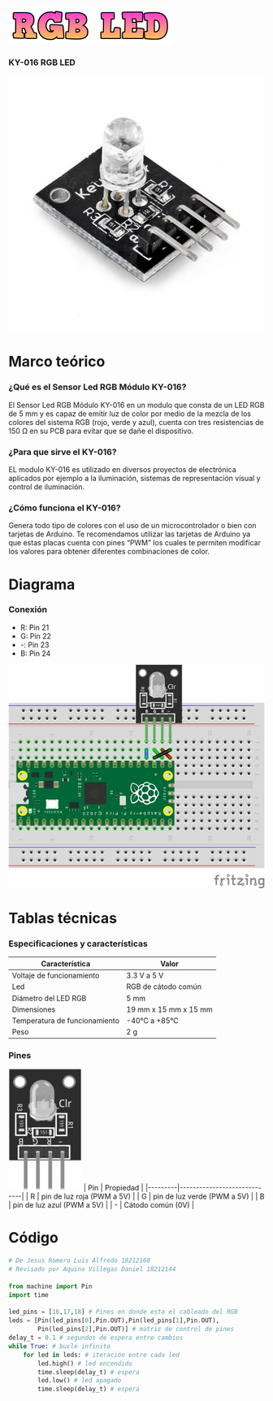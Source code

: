 ![](RGB_LED_titulo.png)
### KY-016 RGB LED

![](RGB_LED_imagen.jpg)

# Marco teórico
### ¿Qué es el Sensor Led RGB Módulo KY-016?
El Sensor Led RGB Módulo KY-016 en un modulo que consta de un LED RGB de 5 mm y es capaz de emitir luz de color por medio de la mezcla de los colores del sistema RGB (rojo, verde y azul), cuenta con tres resistencias de 150 Ω en su PCB para evitar que se dañe el dispositivo.

### ¿Para que sirve el KY-016?
EL modulo KY-016 es utilizado en diversos proyectos de electrónica aplicados por ejemplo a la iluminación, sistemas de representación visual y control de iluminación.

### ¿Cómo funciona el KY-016?
Genera todo tipo de colores con el uso de un microcontrolador o bien con tarjetas de Arduino. Te recomendamos utilizar las tarjetas de Arduino ya que estas placas cuenta con pines “PWM” los cuales te permiten modificar los valores para obtener diferentes combinaciones de color.

# Diagrama
### Conexión
* R: Pin 21
* G: Pin 22
* -: Pin 23
* B: Pin 24

![](RGB_LED.jpg)

# Tablas técnicas
### Especificaciones y características
| Característica                | Valor                 |
|-------------------------------|-----------------------|
| Voltaje de funcionamiento     | 3.3 V a 5 V           |
| Led                           | RGB de cátodo común   |
| Diámetro del LED RGB          | 5 mm                  |
| Dimensiones                   | 19 mm x 15 mm x 15 mm |
| Temperatura de funcionamiento | -40°C a +85°C         |
| Peso                          | 2 g                   |

### Pines
![](LED_RGB_pines.png)
| Pin     | Propiedad                   |
|---------|-----------------------------|
| R       | pin de luz roja (PWM a 5V)  |
| G       | pin de luz verde (PWM a 5V) |
| B       | pin de luz azul (PWM a 5V)  |
| -       | Cátodo común (0V)           |

# Código
```python
# De Jesus Romero Luis Alfredo 18212168
# Revisado por Aquino Villegas Daniel 18212144

from machine import Pin
import time

led_pins = [16,17,18] # Pines en donde esta el cableado del RGB
leds = [Pin(led_pins[0],Pin.OUT),Pin(led_pins[1],Pin.OUT),
        Pin(led_pins[2],Pin.OUT)] # matriz de control de pines
delay_t = 0.1 # segundos de espera entre cambios
while True: # bucle infinito
    for led in leds: # iteración entre cada led
        led.high() # led encendido
        time.sleep(delay_t) # espera
        led.low() # led apagado
        time.sleep(delay_t) # espera
```
